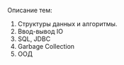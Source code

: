 Описание тем:
1. Структуры данных и алгоритмы. 
2. Ввод-вывод IO
3. SQL, JDBC
4. Garbage Collection
5. ООД